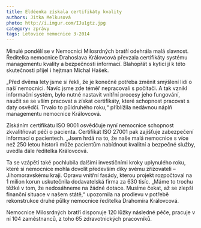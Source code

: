 ```yaml
---
title: Eldéenka získala certifikáty kvality
authors: Jitka Melkusová
photo: http://i.imgur.com/IJu1gtz.jpg
category: zprávy
tags: Letovice nemocnice 3-2014
---
```


Minulé pondělí se v Nemocnici Milosrdných bratří odehrála malá slavnost. Ředitelka nemocnice Drahoslava Královcová převzala certifikáty systému managementu kvality a bezpečnosti informací. Blahopřát s kyticí jí k této skutečnosti přijel i hejtman Michal Hašek.

„Před dvěma lety jsme si řekli, že je konečně potřeba změnit smýšlení lidí o naší nemocnici. Navíc jsme zde téměř nepracovali s počítači. A tak vznikl informační systém, bylo nutné nastavit vnitřní procesy jeho fungování, naučit se se vším pracovat a získat certifikáty, které schopnost pracovat s daty osvědčí. Trvalo to půldruhého roku,“ příblížila nedávnou náplň managementu nemocnice Královcová.

Získáním certifikátu ISO 9001 osvědčuje nyní nemocnice schopnost zkvalitňovat péči o pacienta. Certifikát ISO 27001 pak zajišťuje zabezpečení informací o pacientech. „Jsem hrdá na to, že naše malá nemocnice s více než 250 letou historíí může pacientům nabídnout kvalitní a bezpečné služby, uvedla dále ředitelka Královcová.

Ta se vzápětí také pochlubila dalšími investičními kroky uplynulého roku, které si nemocnice mohla dovolit především díky svému zřizovateli – Jihomoravskému kraji. Opravu vnitřní fasády, kterou projekt rozpočtoval na 1 milion korun uskutečnila dodavatelská firma za 630 tisíc. „Máme to trochu těžké v tom, že nedosáhneme na žádné dotace. Musíme čekat, až se zlepší finanční situace v našem státě,“ upozornila na prodlevu v potřebě rekonstrukce druhé půlky nemocnice ředitelka Drahomíra Královcová.

Nemocnice Milosrdných bratří disponuje 120 lůžky následné péče, pracuje v ní 104 zaměstnanců, z toho 65 zdravotnických pracovníků.